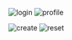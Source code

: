 ![login](https://github.com/user-attachments/assets/033a30db-f257-48be-801d-54cf1224ec48)
![profile](https://github.com/user-attachments/assets/01467820-e476-429a-99c3-8b49c2b1cb3a)

![create](https://github.com/user-attachments/assets/04938978-f961-47f2-8cc6-9f9639efb095)
![reset](https://github.com/user-attachments/assets/9b6a1be0-9d2c-4049-9768-6541c339fd96)
